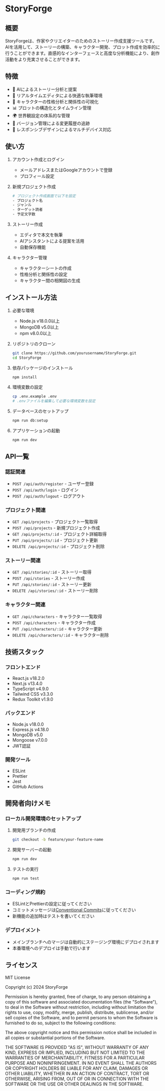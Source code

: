 # StoryForge

## 概要
StoryForgeは、作家やクリエイターのためのストーリー作成支援ツールです。AIを活用して、ストーリーの構築、キャラクター開発、プロット作成を効率的に行うことができます。直感的なインターフェースと高度な分析機能により、創作活動をより充実させることができます。

## 特徴
- 🤖 AIによるストーリー分析と提案
- 📝 リアルタイムエディタによる快適な執筆環境
- 👥 キャラクターの性格分析と関係性の可視化
- 📊 プロットの構造化とタイムライン管理
- 🌍 世界観設定の体系的な管理
- 🔄 バージョン管理による変更履歴の追跡
- 📱 レスポンシブデザインによるマルチデバイス対応

## 使い方
1. アカウント作成とログイン
   - メールアドレスまたはGoogleアカウントで登録
   - プロフィール設定

2. 新規プロジェクト作成
   ```bash
   # プロジェクト作成画面で以下を設定
   - プロジェクト名
   - ジャンル
   - ターゲット読者
   - 予定文字数
   ```

3. ストーリー作成
   - エディタで本文を執筆
   - AIアシスタントによる提案を活用
   - 自動保存機能

4. キャラクター管理
   - キャラクターシートの作成
   - 性格分析と関係性の設定
   - キャラクター間の相関図の生成

## インストール方法
1. 必要な環境
   - Node.js v18.0.0以上
   - MongoDB v5.0以上
   - npm v8.0.0以上

2. リポジトリのクローン
   ```bash
   git clone https://github.com/yourusername/StoryForge.git
   cd StoryForge
   ```

3. 依存パッケージのインストール
   ```bash
   npm install
   ```

4. 環境変数の設定
   ```bash
   cp .env.example .env
   # .envファイルを編集して必要な環境変数を設定
   ```

5. データベースのセットアップ
   ```bash
   npm run db:setup
   ```

6. アプリケーションの起動
   ```bash
   npm run dev
   ```

## API一覧
### 認証関連
- `POST /api/auth/register` - ユーザー登録
- `POST /api/auth/login` - ログイン
- `POST /api/auth/logout` - ログアウト

### プロジェクト関連
- `GET /api/projects` - プロジェクト一覧取得
- `POST /api/projects` - 新規プロジェクト作成
- `GET /api/projects/:id` - プロジェクト詳細取得
- `PUT /api/projects/:id` - プロジェクト更新
- `DELETE /api/projects/:id` - プロジェクト削除

### ストーリー関連
- `GET /api/stories/:id` - ストーリー取得
- `POST /api/stories` - ストーリー作成
- `PUT /api/stories/:id` - ストーリー更新
- `DELETE /api/stories/:id` - ストーリー削除

### キャラクター関連
- `GET /api/characters` - キャラクター一覧取得
- `POST /api/characters` - キャラクター作成
- `PUT /api/characters/:id` - キャラクター更新
- `DELETE /api/characters/:id` - キャラクター削除

## 技術スタック
### フロントエンド
- React.js v18.2.0
- Next.js v13.4.0
- TypeScript v4.9.0
- Tailwind CSS v3.3.0
- Redux Toolkit v1.9.0

### バックエンド
- Node.js v18.0.0
- Express.js v4.18.0
- MongoDB v5.0
- Mongoose v7.0.0
- JWT認証

### 開発ツール
- ESLint
- Prettier
- Jest
- GitHub Actions

## 開発者向けメモ
### ローカル開発環境のセットアップ
1. 開発用ブランチの作成
   ```bash
   git checkout -b feature/your-feature-name
   ```

2. 開発サーバーの起動
   ```bash
   npm run dev
   ```

3. テストの実行
   ```bash
   npm run test
   ```

### コーディング規約
- ESLintとPrettierの設定に従ってください
- コミットメッセージは[Conventional Commits](https://www.conventionalcommits.org/)に従ってください
- 新機能の追加時はテストを書いてください

### デプロイメント
- メインブランチへのマージは自動的にステージング環境にデプロイされます
- 本番環境へのデプロイは手動で行います

## ライセンス
MIT License

Copyright (c) 2024 StoryForge

Permission is hereby granted, free of charge, to any person obtaining a copy
of this software and associated documentation files (the "Software"), to deal
in the Software without restriction, including without limitation the rights
to use, copy, modify, merge, publish, distribute, sublicense, and/or sell
copies of the Software, and to permit persons to whom the Software is
furnished to do so, subject to the following conditions:

The above copyright notice and this permission notice shall be included in all
copies or substantial portions of the Software.

THE SOFTWARE IS PROVIDED "AS IS", WITHOUT WARRANTY OF ANY KIND, EXPRESS OR
IMPLIED, INCLUDING BUT NOT LIMITED TO THE WARRANTIES OF MERCHANTABILITY,
FITNESS FOR A PARTICULAR PURPOSE AND NONINFRINGEMENT. IN NO EVENT SHALL THE
AUTHORS OR COPYRIGHT HOLDERS BE LIABLE FOR ANY CLAIM, DAMAGES OR OTHER
LIABILITY, WHETHER IN AN ACTION OF CONTRACT, TORT OR OTHERWISE, ARISING FROM,
OUT OF OR IN CONNECTION WITH THE SOFTWARE OR THE USE OR OTHER DEALINGS IN THE
SOFTWARE. 